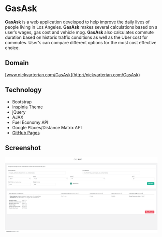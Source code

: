 GasAsk
======
**GasAsk** is a web application developed to help improve the daily lives of people living in Los Angeles. **GasAsk** makes several calculations based on a user’s wages, gas cost and vehicle mpg. **GasAsk** also calculates commute duration based on historic traffic conditions as well as the Uber cost for commutes. User's can compare different options for the most cost effective choice.

## Domain
[www.nickvarterian.com/GasAsk](http://nickvarterian.com/GasAsk)

## Technology
* Bootstrap
* Inspinia Theme
* jQuery
* AJAX
* Fuel Economy API
* Google Places/Distance Matrix API
* [GitHub Pages](http://pages.github.com/)

## Screenshot
![screenshot](https://raw.githubusercontent.com/nickvarterian/GasAsk/gh-pages/GasAsk/img/screenshot.PNG)
